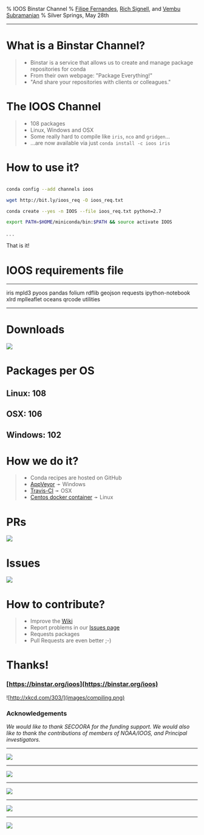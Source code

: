 % IOOS Binstar Channel
% [Filipe Fernandes](https://github.com/ocefpaf), [Rich Signell](https://github.com/rsignell-usgs), and [Vembu Subramanian](https://github.com/vembus)
% Silver Springs, May 28th

---

# What is a Binstar Channel?

> - Binstar is a service that allows us to create and manage package repositories for conda
> - From their own webpage: "Package Everything!"
> - "And share your repositories with clients or colleagues."

# The IOOS Channel

> - 108 packages
> - Linux, Windows and OSX
> - Some really hard to compile like `iris`, `nco` and `gridgen`...
> - ...are now available via just `conda install -c ioos iris`


# How to use it?

```bash

conda config --add channels ioos

wget http://bit.ly/ioos_req -O ioos_req.txt

conda create --yes -n IOOS --file ioos_req.txt python=2.7

export PATH=$HOME/miniconda/bin:$PATH && source activate IOOS
```

. . .

That is it!


# IOOS requirements file

------- ---------- ----------------
iris    mpld3      pyoos
pandas  folium     rdflib
geojson requests   ipython-notebook
xlrd    mplleaflet oceans
qrcode  utilities
------- ---------- ----------------

# Downloads

![](images/total_downloads.svg)

# Packages per OS

## Linux: 108
## OSX: 106
## Windows: 102

# How we do it?

> - Conda recipes are hosted on GitHub
> - [AppVeyor](http://www.appveyor.com/) &#10139; Windows
> - [Travis-CI](https://travis-ci.org/) &#10139; OSX
> - [Centos docker container](https://registry.hub.docker.com/u/ocefpaf/centos64-conda-obvious-ci/) &#10139; Linux

# PRs

![](images/github_pr.png)

# Issues

![](images/github_issues.png)


# How to contribute?

> - Improve the [Wiki](https://github.com/ioos/conda-recipes/wiki)
> - Report problems in our [Issues page](https://github.com/ioos/conda-recipes/issues)
> - Requests packages
> - Pull Requests are even better ;-)

# Thanks!

### [https://binstar.org/ioos](https://binstar.org/ioos)

![http://xkcd.com/303/](images/compiling.png)

### Acknowledgements

*We would like to thank SECOORA for the funding support. We  would also like to thank the contributions of members of NOAA/IOOS, and Principal investigators.*


---

![](images/total_downloads0.svg)

---

![](images/total_downloads1.svg)

---

![](images/total_downloads2.svg)

---

![](images/total_downloads3.svg)

---

![](images/total_downloads4.svg)
